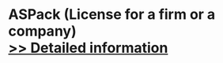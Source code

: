 # ASPack (License for a firm or a company)<br />[>> Detailed information](https://secure.shareit.com/shareit/product.html?productid=300173799&affiliateid=200057808)